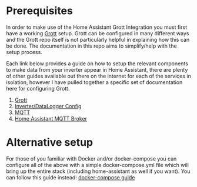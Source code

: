 # Prerequisites
In order to make use of the Home Assistant Grott Integration you must first have a working [Grott](https://github.com/johanmeijer/grott) setup. Grott can be configured in many different ways and the Grott repo itself is not particularly helpful in explaining how this can be done. The documentation in this repo aims to simplify/help with the setup process.

Each link below provides a guide on how to setup the relevant components to make data from your inverter appear in Home Assistant, there are plenty of other guides available out there on the internet for each of the services in isolation, however I have pulled together a specific set of documentation here for configuring Grott.

1. [Grott](docs/setup/grott.md)
2. [Inverter/DataLogger Config](docs/setup/datalogger.md)
3. [MQTT](docs/setup/mqtt.md)
4. [Home Assistant MQTT Broker](docs/setup/homeassistant-mqtt-broker.md)

# Alternative setup
For those of you familiar with Docker and/or docker-compose you can configure all of the above with a simple docker-compose.yml file which will bring up the entire stack (including home-assistant as well if you want). You can follow this guide instead: [docker-compose guide](docs/setup/docker-compose-guide.md)
